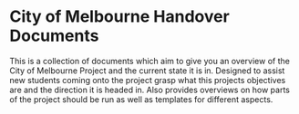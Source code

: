 # City of Melbourne Handover Documents


This is a collection of documents which aim to give you an overview of the City of Melbourne Project and the current state it is in. Designed to assist new students coming onto the project grasp what this projects objectives are and the direction it is headed in. Also provides overviews on how parts of the project should be run as well as templates for different aspects. 
